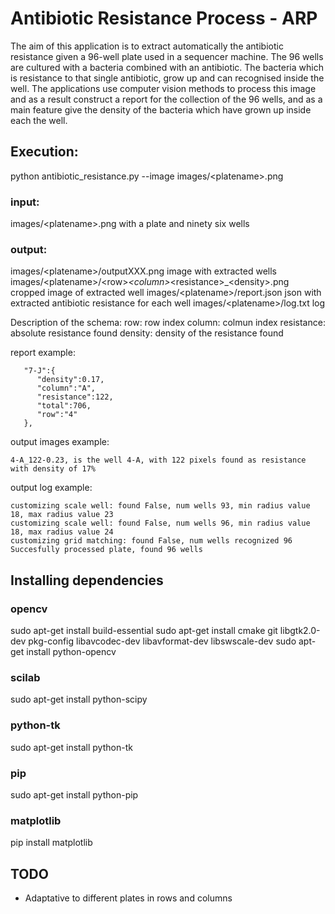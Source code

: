 # Antibiotic Resistance Process - ARP

The aim of this application is to extract automatically the antibiotic resistance given a 96-well plate used in a sequencer machine. The 96 wells are cultured with a bacteria combined with an antibiotic. The bacteria which is resistance to that single antibiotic, grow up and can recognised inside the well. The applications use computer vision methods to process this image and as a result construct a report for the collection of the 96 wells, and as a main feature give the density of the bacteria which have grown up inside each the well.


## Execution:
python antibiotic_resistance.py --image images/\<platename\>.png

### input:
images/\<platename\>.png with a plate and ninety six wells

### output:
images/\<platename\>/outputXXX.png image with extracted wells
images/\<platename\>/\<row\>_\<column\>_\<resistance\>_\<density\>.png cropped image of extracted well
images/\<platename\>/report.json json with extracted antibiotic resistance for each well
images/\<platename\>/log.txt log 

Description of the schema:
row: row index
column: colmun index
resistance: absolute resistance found
density: density of the resistance found

report example:
```
   "7-J":{  
      "density":0.17,
      "column":"A",
      "resistance":122,
      "total":706,
      "row":"4"
   },
```
output images example:
```  
4-A_122-0.23, is the well 4-A, with 122 pixels found as resistance with density of 17%
```
output log example:
```
customizing scale well: found False, num wells 93, min radius value 18, max radius value 23
customizing scale well: found False, num wells 96, min radius value 18, max radius value 24
customizing grid matching: found False, num wells recognized 96
Succesfully processed plate, found 96 wells
```

## Installing dependencies
### opencv
sudo apt-get install build-essential
sudo apt-get install cmake git libgtk2.0-dev pkg-config libavcodec-dev libavformat-dev libswscale-dev
sudo apt-get install python-opencv

### scilab
sudo apt-get install python-scipy

### python-tk
sudo apt-get install python-tk

### pip
sudo apt-get install python-pip

### matplotlib
pip install matplotlib

## TODO
* Adaptative to different plates in rows and columns 
